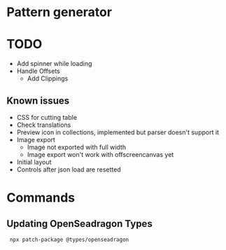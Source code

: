 # Pattern generator

# TODO

- Add spinner while loading
- Handle Offsets
  - Add Clippings

## Known issues

- CSS for cutting table
- Check translations
- Preview icon in collections, implemented but parser doesn't support it
- Image export
  - Image not exported with full width
  - Image export won't work with offscreencanvas yet
- Initial layout
- Controls after json load are resetted

# Commands

## Updating OpenSeadragon Types

```
 npx patch-package @types/openseadragon
```
